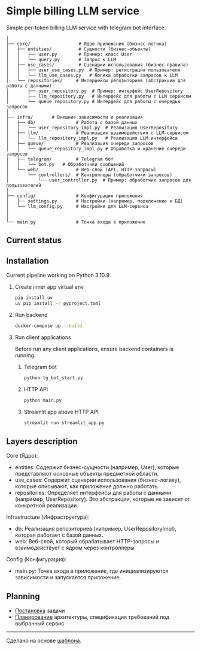 
# Simple billing LLM service

Simple per-token billing LLM service with telegram bot interface.

```
│
├── core/                  # Ядро приложения (бизнес-логика)
│   ├── entities/          # Сущности (бизнес-объекты)
│   │   ├── user.py        # Пример: класс User
│   │   └── query.py       # Запрос к LLM
│   ├── use_cases/         # Сценарии использования (бизнес-правила)
│   │   ├── user_use_cases.py  # Пример: регистрация пользователя
│   │   └── llm_use_cases.py   # Логика обработки запросов к LLM
│   └── repositories/     # Интерфейсы репозиториев (абстракции для работы с данными)
│       ├── user_repository.py  # Пример: интерфейс UserRepository
│       ├── llm_repository.py   # Интерфейс для работы с LLM сервисом
│       └── queue_repository.py # Интерфейс для работы с очередью запросов
│
├── infra/       # Внешние зависимости и реализация
│   ├── db/               # Работа с базой данных
│   │   └── user_repository_impl.py  # Реализация UserRepository
│   ├── llm/              # Реализация взаимодействия с LLM-сервисом
│   │   └── llm_repository_impl.py   # Реализация LLM интерфейса
│   ├── queue/            # Реализация очереди запросов
│   │   └── queue_repository_impl.py # Обработка и хранение очереди запросов
│   ├── telegram/         # Telegram бот
│   │   └── bot.py   # Обработчики сообщений
│   └── web/              # Веб-слой (API, HTTP-запросы)
│       └── controllers/  # Контроллеры (обработчики запросов)
│           └── user_controller.py  # Пример: обработчик запросов для пользователей
│
├── config/               # Конфигурация приложения
│   ├── settings.py       # Настройки (например, подключение к БД)
│   └── llm_config.py     # Настройки для LLM-сервиса
│
│
└── main.py               # Точка входа в приложение
```

## Current status

## Installation

Current pipeline working on Python 3.10.9

1. Create inner app virtual env

    ```bash
    pip install uv
    uv pip install -r pyproject.toml
    ```

2. Run backend

    ```bash
    docker-compose up --build
    ```

3. Run client applications

    Before run any client applications, ensure backend containers is running.

    1. Telegram bot

        ```bash
        python tg_bot_start.py
        ```

    2. HTTP API

        ```bash
        python main.py
        ```

    3. Streamlit app above HTTP API

        ```bash
        streamlit run streamlit_app.py
        ```

## Layers description

Core (Ядро):

- entities: Содержит бизнес-сущности (например, User), которые представляют основные объекты предметной области.
- use_cases: Содержит сценарии использования (бизнес-логику), которые описывают, как приложение должно работать.
- repositories: Определяет интерфейсы для работы с данными (например, UserRepository). Это абстракции, которые не зависят от конкретной реализации.

Infrastructure (Инфраструктура):

- db: Реализация репозиториев (например, UserRepositoryImpl), которая работает с базой данных.
- web: Веб-слой, который обрабатывает HTTP-запросы и взаимодействует с ядром через контроллеры.

Config (Конфигурация):

- main.py:  Точка входа в приложение, где инициализируются зависимости и запускается приложение.

## Planning

- [Постановка](docs/planning/0_task.md) задачи
- [Планирование](docs/planning/1_planning.md) архитектуры, спецификация требований под выбранный сервис

---

Сделано на основе [шаблона](https://github.com/yanchick/CleanArchTemplate).
